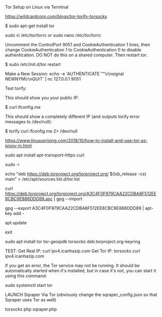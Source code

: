 Tor Setup on Linux via Terminal

https://wildcardcorp.com/blogs/tor-torify-torsocks

$ sudo apt-get install tor

sudo vi /etc/tor/torrc or sudo nano /etc/tor/torrc

Uncomment the ControlPort 9051 and CookieAuthentication 1 lines, then change CookieAuthentication 1 to CookieAuthentication 0 to disable authentication. DO NOT do this on a shared computer. Then restart tor:

$ sudo /etc/init.d/tor restart 

Make a New Session:
  echo -e 'AUTHENTICATE ""\r\nsignal NEWNYM\r\nQUIT' | nc 127.0.0.1 9051

Test torify:

This should show you your public IP:

  $ curl ifconfig.me 

This should show a completely different IP (and outputs torify error messages to /dev/null):

  $ torify curl ifconfig.me 2> /dev/null 

https://www.linuxuprising.com/2018/10/how-to-install-and-use-tor-as-proxy-in.html

sudo apt install apt-transport-https curl

sudo -i

echo "deb https://deb.torproject.org/torproject.org/ $(lsb_release -cs) main" > /etc/apt/sources.list.d/tor.list

curl https://deb.torproject.org/torproject.org/A3C4F0F979CAA22CDBA8F512EE8CBC9E886DDD89.asc | gpg --import

gpg --export A3C4F0F979CAA22CDBA8F512EE8CBC9E886DDD89 | apt-key add -

apt update

exit

sudo apt install tor tor-geoipdb torsocks deb.torproject.org-keyring

TEST:
Get Real IP: curl ipv4.icanhazip.com
Get Tor IP: torsocks curl ipv4.icanhazip.com

If you get an error, the Tor service may not be running. It should be automatically started when it's installed, but in case it's not, you can start it using this command:

sudo systemctl start tor

LAUNCH Sqraper Via Tor (obviously change the sqraper_config.json so that Sqraper uses Tor as well)

torsocks php sqraper.php
